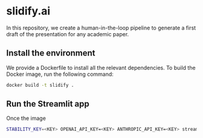 # slidify.ai

In this repository, we create a human-in-the-loop pipeline to generate a first draft of the presentation for any academic paper.

## Install the environment

We provide a Dockerfile to install all the relevant dependencies. To build the Docker image, run the following command:

```bash
docker build -t slidify .
```

## Run the Streamlit app

Once the image 

```bash
STABILITY_KEY=<KEY> OPENAI_API_KEY=<KEY> ANTHROPIC_API_KEY=<KEY> streamlit run streamlit_app.py
```